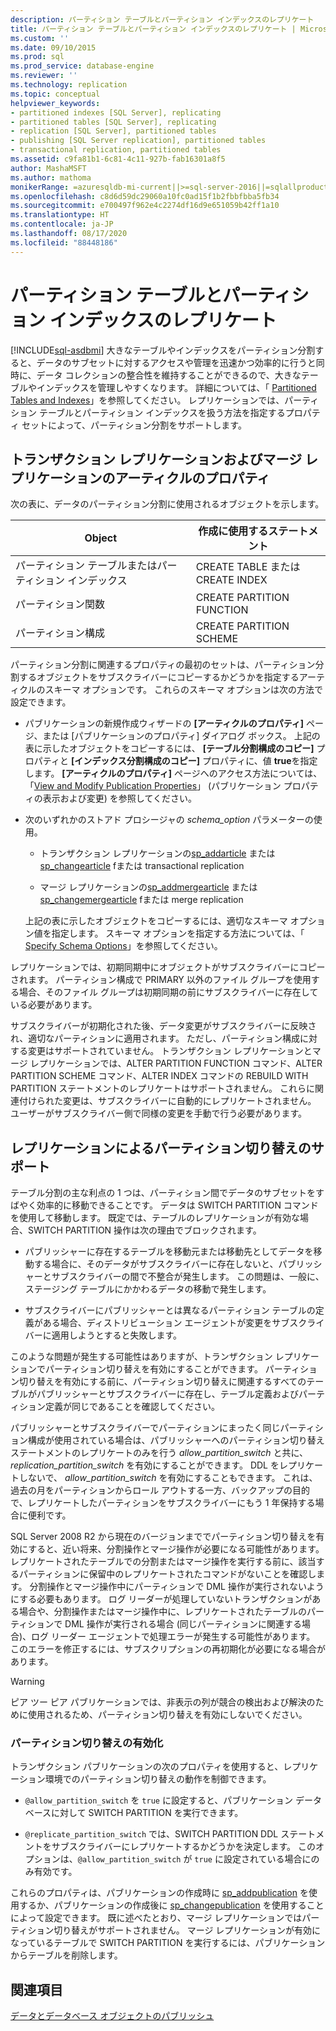 ```yaml
---
description: パーティション テーブルとパーティション インデックスのレプリケート
title: パーティション テーブルとパーティション インデックスのレプリケート | Microsoft Docs
ms.custom: ''
ms.date: 09/10/2015
ms.prod: sql
ms.prod_service: database-engine
ms.reviewer: ''
ms.technology: replication
ms.topic: conceptual
helpviewer_keywords:
- partitioned indexes [SQL Server], replicating
- partitioned tables [SQL Server], replicating
- replication [SQL Server], partitioned tables
- publishing [SQL Server replication], partitioned tables
- transactional replication, partitioned tables
ms.assetid: c9fa81b1-6c81-4c11-927b-fab16301a8f5
author: MashaMSFT
ms.author: mathoma
monikerRange: =azuresqldb-mi-current||>=sql-server-2016||=sqlallproducts-allversions
ms.openlocfilehash: c8d6d59dc29060a10fc0ad15f1b2fbbfbba5fb34
ms.sourcegitcommit: e700497f962e4c2274df16d9e651059b42ff1a10
ms.translationtype: HT
ms.contentlocale: ja-JP
ms.lasthandoff: 08/17/2020
ms.locfileid: "88448186"
---
```

# <a name="replicate-partitioned-tables-and-indexes"></a>パーティション テーブルとパーティション インデックスのレプリケート
[!INCLUDE[sql-asdbmi](../../../includes/applies-to-version/sql-asdbmi.md)]
  大きなテーブルやインデックスをパーティション分割すると、データのサブセットに対するアクセスや管理を迅速かつ効率的に行うと同時に、データ コレクションの整合性を維持することができるので、大きなテーブルやインデックスを管理しやすくなります。 詳細については、「 [Partitioned Tables and Indexes](../../../relational-databases/partitions/partitioned-tables-and-indexes.md)」を参照してください。 レプリケーションでは、パーティション テーブルとパーティション インデックスを扱う方法を指定するプロパティ セットによって、パーティション分割をサポートします。  
  
## <a name="article-properties-for-transactional-and-merge-replication"></a>トランザクション レプリケーションおよびマージ レプリケーションのアーティクルのプロパティ  
 次の表に、データのパーティション分割に使用されるオブジェクトを示します。  
  
|Object|作成に使用するステートメント|  
|------------|----------------------|  
|パーティション テーブルまたはパーティション インデックス|CREATE TABLE または CREATE INDEX|  
|パーティション関数|CREATE PARTITION FUNCTION|  
|パーティション構成|CREATE PARTITION SCHEME|  
  
 パーティション分割に関連するプロパティの最初のセットは、パーティション分割するオブジェクトをサブスクライバーにコピーするかどうかを指定するアーティクルのスキーマ オプションです。 これらのスキーマ オプションは次の方法で設定できます。  
  
-   パブリケーションの新規作成ウィザードの **[アーティクルのプロパティ]** ページ、または [パブリケーションのプロパティ] ダイアログ ボックス。 上記の表に示したオブジェクトをコピーするには、 **[テーブル分割構成のコピー]** プロパティと **[インデックス分割構成のコピー]** プロパティに、値 **true**を指定します。 **[アーティクルのプロパティ]** ページへのアクセス方法については、「[View and Modify Publication Properties](../../../relational-databases/replication/publish/view-and-modify-publication-properties.md)」 (パブリケーション プロパティの表示および変更) を参照してください。  
  
-   次のいずれかのストアド プロシージャの *schema_option* パラメーターの使用。  
  
    -   トランザクション レプリケーションの[sp_addarticle](../../../relational-databases/system-stored-procedures/sp-addarticle-transact-sql.md) または [sp_changearticle](../../../relational-databases/system-stored-procedures/sp-changearticle-transact-sql.md) fまたは transactional replication  
  
    -   マージ レプリケーションの[sp_addmergearticle](../../../relational-databases/system-stored-procedures/sp-addmergearticle-transact-sql.md) または [sp_changemergearticle](../../../relational-databases/system-stored-procedures/sp-changemergearticle-transact-sql.md) fまたは merge replication  
  
     上記の表に示したオブジェクトをコピーするには、適切なスキーマ オプション値を指定します。 スキーマ オプションを指定する方法については、「 [Specify Schema Options](../../../relational-databases/replication/publish/specify-schema-options.md)」を参照してください。  
  
 レプリケーションでは、初期同期中にオブジェクトがサブスクライバーにコピーされます。 パーティション構成で PRIMARY 以外のファイル グループを使用する場合、そのファイル グループは初期同期の前にサブスクライバーに存在している必要があります。  
  
 サブスクライバーが初期化された後、データ変更がサブスクライバーに反映され、適切なパーティションに適用されます。 ただし、パーティション構成に対する変更はサポートされていません。 トランザクション レプリケーションとマージ レプリケーションでは、ALTER PARTITION FUNCTION コマンド、ALTER PARTITION SCHEME コマンド、ALTER INDEX コマンドの REBUILD WITH PARTITION ステートメントのレプリケートはサポートされません。 これらに関連付けられた変更は、サブスクライバーに自動的にレプリケートされません。 ユーザーがサブスクライバー側で同様の変更を手動で行う必要があります。  
  
## <a name="replication-support-for-partition-switching"></a>レプリケーションによるパーティション切り替えのサポート  
 テーブル分割の主な利点の 1 つは、パーティション間でデータのサブセットをすばやく効率的に移動できることです。 データは SWITCH PARTITION コマンドを使用して移動します。 既定では、テーブルのレプリケーションが有効な場合、SWITCH PARTITION 操作は次の理由でブロックされます。  
  
-   パブリッシャーに存在するテーブルを移動元または移動先としてデータを移動する場合に、そのデータがサブスクライバーに存在しないと、パブリッシャーとサブスクライバーの間で不整合が発生します。 この問題は、一般に、ステージング テーブルにかかわるデータの移動で発生します。  
  
-   サブスクライバーにパブリッシャーとは異なるパーティション テーブルの定義がある場合、ディストリビューション エージェントが変更をサブスクライバーに適用しようとすると失敗します。  
  
 このような問題が発生する可能性はありますが、トランザクション レプリケーションでパーティション切り替えを有効にすることができます。 パーティション切り替えを有効にする前に、パーティション切り替えに関連するすべてのテーブルがパブリッシャーとサブスクライバーに存在し、テーブル定義およびパーティション定義が同じであることを確認してください。  
  
 パブリッシャーとサブスクライバーでパーティションにまったく同じパーティション構成が使用されている場合は、パブリッシャーへのパーティション切り替えステートメントのレプリケートのみを行う *allow_partition_switch* と共に、 *replication_partition_switch* を有効にすることができます。 DDL をレプリケートしないで、 *allow_partition_switch* を有効にすることもできます。 これは、過去の月をパーティションからロール アウトする一方、バックアップの目的で、レプリケートしたパーティションをサブスクライバーにもう 1 年保持する場合に便利です。  
  
 SQL Server 2008 R2 から現在のバージョンまででパーティション切り替えを有効にすると、近い将来、分割操作とマージ操作が必要になる可能性があります。 レプリケートされたテーブルでの分割またはマージ操作を実行する前に、該当するパーティションに保留中のレプリケートされたコマンドがないことを確認します。 分割操作とマージ操作中にパーティションで DML 操作が実行されないようにする必要もあります。 ログ リーダーが処理していないトランザクションがある場合や、分割操作またはマージ操作中に、レプリケートされたテーブルのパーティションで DML 操作が実行される場合 (同じパーティションに関連する場合)、ログ リーダー エージェントで処理エラーが発生する可能性があります。 このエラーを修正するには、サブスクリプションの再初期化が必要になる場合があります。  
  
> [!WARNING]  
>  ピア ツー ピア パブリケーションでは、非表示の列が競合の検出および解決のために使用されるため、パーティション切り替えを有効にしないでください。  
  
### <a name="enabling-partition-switching"></a>パーティション切り替えの有効化  
 トランザクション パブリケーションの次のプロパティを使用すると、レプリケーション環境でのパーティション切り替えの動作を制御できます。  
  
-   `@allow_partition_switch` を `true` に設定すると、パブリケーション データベースに対して SWITCH PARTITION を実行できます。  
  
-   `@replicate_partition_switch` では、SWITCH PARTITION DDL ステートメントをサブスクライバーにレプリケートするかどうかを決定します。 このオプションは、`@allow_partition_switch` が `true` に設定されている場合にのみ有効です。  
  
 これらのプロパティは、パブリケーションの作成時に [sp_addpublication](../../../relational-databases/system-stored-procedures/sp-addpublication-transact-sql.md) を使用するか、パブリケーションの作成後に [sp_changepublication](../../../relational-databases/system-stored-procedures/sp-changepublication-transact-sql.md) を使用することによって設定できます。 既に述べたとおり、マージ レプリケーションではパーティション切り替えがサポートされません。 マージ レプリケーションが有効になっているテーブルで SWITCH PARTITION を実行するには、パブリケーションからテーブルを削除します。  
  
## <a name="see-also"></a>関連項目  
 [データとデータベース オブジェクトのパブリッシュ](../../../relational-databases/replication/publish/publish-data-and-database-objects.md)  
  
  
